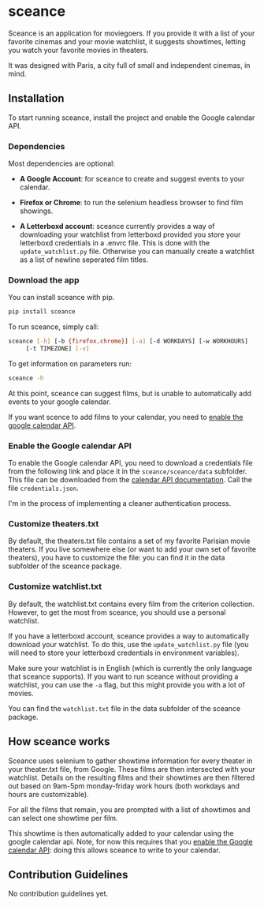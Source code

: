 # sceance

Sceance is an application for moviegoers. If you provide it with a list of your favorite cinemas and your movie watchlist, it suggests showtimes, letting you watch your favorite movies in theaters.

It was designed with Paris, a city full of small and independent cinemas, in mind.

## Installation

To start running sceance, install the project and enable the Google calendar API.

### Dependencies

Most dependencies are optional:

- **A Google Account**: for sceance to create and suggest events to your calendar.

- **Firefox or Chrome**: to run the selenium headless browser to find film showings.

- **A Letterboxd account**: sceance currently provides a way of downloading your watchlist from letterboxd provided you store your letterboxd credentials in a .envrc file. This is done with the `update_watchlist.py` file. Otherwise you can manually create a watchlist as a list of newline seperated film titles.

### Download the app

You can install sceance with pip.
```sh
pip install sceance
```

To run sceance, simply call:
```sh
sceance [-h] [-b {firefox,chrome}] [-a] [-d WORKDAYS] [-w WORKHOURS]
     [-t TIMEZONE] [-v]
```

To get information on parameters run:
```sh
sceance -h
```

At this point, sceance can suggest films, but is unable to automatically add events to your google calendar.

If you want scence to add films to your calendar, you need to [enable the google calendar API](#enable-the-google-calendar-api).

### Enable the Google calendar API

To enable the Google calendar API, you need to download a credentials file from the following link and place it in the `sceance/sceance/data` subfolder. This file can be downloaded from the [calendar API documentation](https://developers.google.com/calendar/quickstart/python?hl=en#step_1_turn_on_the). Call the file `credentials.json`.

I'm in the process of implementing a cleaner authentication process.

### Customize theaters.txt

By default, the theaters.txt file contains a set of my favorite Parisian movie theaters. If you live somewhere else (or want to add your own set of favorite theaters), you have to customize the file: you can find it in the data subfolder of the sceance package.

### Customize watchlist.txt

By default, the watchlist.txt contains every film from the criterion collection. However, to get the most from sceance, you should use a personal watchlist.

If you have a letterboxd account, sceance provides a way to automatically download your watchlist. To do this, use the `update_watchlist.py` file (you will need to store your letterboxd credentials in environment variables).

Make sure your watchlist is in English (which is currently the only language that sceance supports). If you want to run sceance without providing a watchlist, you can use the `-a` flag, but this might provide you with a lot of movies.

You can find the `watchlist.txt` file in the data subfolder of the sceance package.

## How sceance works

Sceance uses selenium to gather showtime information for every theater in your theater.txt file, from Google. These films are then intersected with your watchlist. Details on the resulting films and their showtimes are then filtered out based on 9am-5pm monday-friday work hours (both workdays and hours are customizable).

For all the films that remain, you are prompted with a list of showtimes and can select one showtime per film.

This showtime is then automatically added to your calendar using the google calendar api. Note, for now this requires that you [enable the Google calendar API](#enable-the-google-calendar-api): doing this allows sceance to write to your calendar.

## Contribution Guidelines

No contribution guidelines yet.
